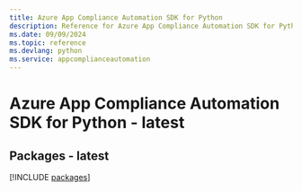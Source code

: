 ```yaml
---
title: Azure App Compliance Automation SDK for Python
description: Reference for Azure App Compliance Automation SDK for Python
ms.date: 09/09/2024
ms.topic: reference
ms.devlang: python
ms.service: appcomplianceautomation
---
```

# Azure App Compliance Automation SDK for Python - latest
## Packages - latest
[!INCLUDE [packages](app-compliance-automation-index.md)]